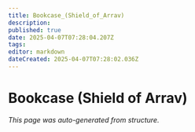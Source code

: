 ```yaml
---
title: Bookcase_(Shield_of_Arrav)
description: 
published: true
date: 2025-04-07T07:28:04.207Z
tags: 
editor: markdown
dateCreated: 2025-04-07T07:28:02.036Z
---
```


# Bookcase (Shield of Arrav)

*This page was auto-generated from structure.*